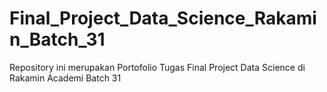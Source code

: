 # Final_Project_Data_Science_Rakamin_Batch_31
Repository ini merupakan Portofolio Tugas Final Project Data Science di Rakamin Academi Batch 31
